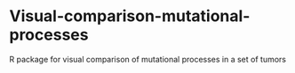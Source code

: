 # Visual-comparison-mutational-processes
R package for visual comparison of mutational processes in a set of tumors
